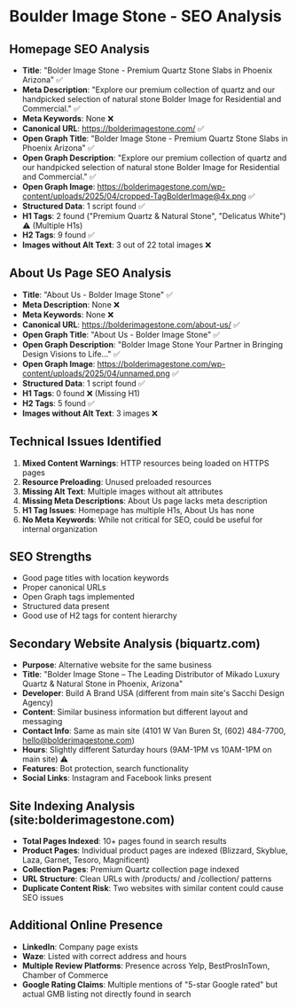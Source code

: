 # Boulder Image Stone - SEO Analysis

## Homepage SEO Analysis
- **Title**: "Bolder Image Stone - Premium Quartz Stone Slabs in Phoenix Arizona" ✅
- **Meta Description**: "Explore our premium collection of quartz and our handpicked selection of natural stone Bolder Image for Residential and Commercial." ✅
- **Meta Keywords**: None ❌
- **Canonical URL**: https://bolderimagestone.com/ ✅
- **Open Graph Title**: "Bolder Image Stone - Premium Quartz Stone Slabs in Phoenix Arizona" ✅
- **Open Graph Description**: "Explore our premium collection of quartz and our handpicked selection of natural stone Bolder Image for Residential and Commercial." ✅
- **Open Graph Image**: https://bolderimagestone.com/wp-content/uploads/2025/04/cropped-TagBolderImage@4x.png ✅
- **Structured Data**: 1 script found ✅
- **H1 Tags**: 2 found ("Premium Quartz & Natural Stone", "Delicatus White") ⚠️ (Multiple H1s)
- **H2 Tags**: 9 found ✅
- **Images without Alt Text**: 3 out of 22 total images ❌

## About Us Page SEO Analysis
- **Title**: "About Us - Bolder Image Stone" ✅
- **Meta Description**: None ❌
- **Meta Keywords**: None ❌
- **Canonical URL**: https://bolderimagestone.com/about-us/ ✅
- **Open Graph Title**: "About Us - Bolder Image Stone" ✅
- **Open Graph Description**: "Bolder Image Stone Your Partner in Bringing Design Visions to Life..." ✅
- **Open Graph Image**: https://bolderimagestone.com/wp-content/uploads/2025/04/unnamed.png ✅
- **Structured Data**: 1 script found ✅
- **H1 Tags**: 0 found ❌ (Missing H1)
- **H2 Tags**: 5 found ✅
- **Images without Alt Text**: 3 images ❌

## Technical Issues Identified
1. **Mixed Content Warnings**: HTTP resources being loaded on HTTPS pages
2. **Resource Preloading**: Unused preloaded resources
3. **Missing Alt Text**: Multiple images without alt attributes
4. **Missing Meta Descriptions**: About Us page lacks meta description
5. **H1 Tag Issues**: Homepage has multiple H1s, About Us has none
6. **No Meta Keywords**: While not critical for SEO, could be useful for internal organization

## SEO Strengths
- Good page titles with location keywords
- Proper canonical URLs
- Open Graph tags implemented
- Structured data present
- Good use of H2 tags for content hierarchy


## Secondary Website Analysis (biquartz.com)
- **Purpose**: Alternative website for the same business
- **Title**: "Bolder Image Stone – The Leading Distributor of Mikado Luxury Quartz & Natural Stone in Phoenix, Arizona"
- **Developer**: Build A Brand USA (different from main site's Sacchi Design Agency)
- **Content**: Similar business information but different layout and messaging
- **Contact Info**: Same as main site (4101 W Van Buren St, (602) 484-7700, hello@bolderimagestone.com)
- **Hours**: Slightly different Saturday hours (9AM-1PM vs 10AM-1PM on main site) ⚠️
- **Features**: Bot protection, search functionality
- **Social Links**: Instagram and Facebook links present

## Site Indexing Analysis (site:bolderimagestone.com)
- **Total Pages Indexed**: 10+ pages found in search results
- **Product Pages**: Individual product pages are indexed (Blizzard, Skyblue, Laza, Garnet, Tesoro, Magnificent)
- **Collection Pages**: Premium Quartz collection page indexed
- **URL Structure**: Clean URLs with /products/ and /collection/ patterns
- **Duplicate Content Risk**: Two websites with similar content could cause SEO issues

## Additional Online Presence
- **LinkedIn**: Company page exists
- **Waze**: Listed with correct address and hours
- **Multiple Review Platforms**: Presence across Yelp, BestProsInTown, Chamber of Commerce
- **Google Rating Claims**: Multiple mentions of "5-star Google rated" but actual GMB listing not directly found in search

